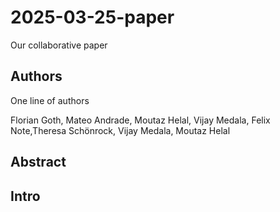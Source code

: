 # 2025-03-25-paper
Our collaborative paper

## Authors
One line of authors

Florian Goth, Mateo Andrade, Moutaz Helal, Vijay Medala, Felix Note,Theresa Schönrock, Vijay Medala, Moutaz Helal


## Abstract

## Intro

